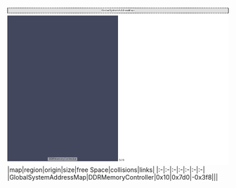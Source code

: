 ![memory map diagram](test_generate_doc_zynqmp_example_redux.png)
|map|region|origin|size|free Space|collisions|links|
|:-|:-|:-|:-|:-|:-|:-|
|GlobalSystemAddressMap|<span style='color:(4, 11, 40)'>DDRMemoryController</span>|0x10|0x7d0|-0x3f8|||
